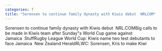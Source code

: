 ```yaml
---
categories: f
title: "Sorensen to continue family dynasty with Kiwis debut  NRLCOM"
---
```

Sorensen to continue family dynasty with Kiwis debut&nbsp;&nbsp;NRL.COMBig calls to be made in Kiwis team after Sunday"s World Cup game against Jamaica&nbsp;&nbsp;StuffRugby League World Cup: Kiwis name two test debutants to face Jamaica&nbsp;&nbsp;New Zealand HeraldRLWC: Sorensen, Kris to make Kiwi